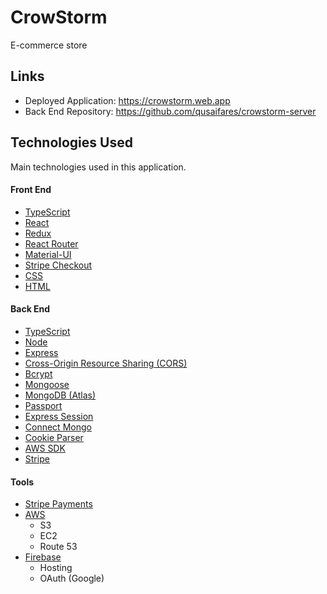 # CrowStorm

E-commerce store

## Links

- Deployed Application: https://crowstorm.web.app
- Back End Repository: https://github.com/qusaifares/crowstorm-server

## Technologies Used

Main technologies used in this application.

#### Front End

- [TypeScript](https://www.typescriptlang.org)
- [React](https://reactjs.org)
- [Redux](https://react-redux.js.org/)
- [React Router](https://reactrouter.com/)
- [Material-UI](https://material-ui.com/)
- [Stripe Checkout](https://www.npmjs.com/package/react-stripe-checkout)
- [CSS](https://developer.mozilla.org/en-US/docs/Web/CSS)
- [HTML](https://developer.mozilla.org/en-US/docs/Web/HTML)

#### Back End

- [TypeScript](https://www.typescriptlang.org)
- [Node](https://nodejs.org)
- [Express](https://expressjs.com/)
- [Cross-Origin Resource Sharing (CORS)](https://developer.mozilla.org/en-US/docs/Web/HTTP/CORS)
- [Bcrypt](https://www.npmjs.com/package/bcrypt)
- [Mongoose](https://mongoosejs.com/)
- [MongoDB (Atlas)](https://www.mongodb.com/)
- [Passport](http://www.passportjs.org/)
- [Express Session](https://www.npmjs.com/package/express-session)
- [Connect Mongo](https://www.npmjs.com/package/connect-mongo)
- [Cookie Parser](https://www.npmjs.com/package/cookie-parser)
- [AWS SDK](https://docs.aws.amazon.com/AWSJavaScriptSDK/latest/index.html)
- [Stripe](https://stripe.com/docs/js)

#### Tools

- [Stripe Payments](https://stripe.com/)
- [AWS](https://aws.amazon.com/)
  - S3
  - EC2
  - Route 53
- [Firebase](https://firebase.google.com/)
  - Hosting
  - OAuth (Google)
